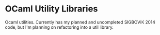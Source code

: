 OCaml Utility Libraries
=======================

Ocaml utilities.  Currently has my planned and uncompleted SIGBOVIK 2014 code,
but I'm planning on refactoring into a util library.
